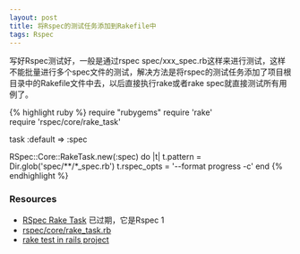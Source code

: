 ```yaml
---
layout: post
title: 将Rspec的测试任务添加到Rakefile中
tags: Rspec
---    
```


写好Rspec测试好，一般是通过rspec spec/xxx_spec.rb这样来进行测试，这样不能批量进行多个spec文件的测试，解决方法是将rspec的测试任务添加了项目根目录中的Rakefile文件中去，以后直接执行rake或者rake spec就直接测试所有用例了。

{% highlight ruby %}
require "rubygems"
require 'rake'  
require 'rspec/core/rake_task'

task :default => :spec

RSpec::Core::RakeTask.new(:spec) do |t|
  t.pattern = Dir.glob('spec/**/*_spec.rb')
  t.rspec_opts = '--format progress -c'
end
{% endhighlight %}

### Resources 

+ [RSpec Rake Task](http://lukaszwrobel.pl/blog/rspec-rake-task) 已过期，它是Rspec 1
+ [rspec/core/rake_task.rb](https://github.com/rspec/rspec-core/blob/master/lib/rspec/core/rake_task.rb)   
+ [rake test in rails project](https://github.com/rspec/rspec-rails/blob/master/lib/rspec/rails/tasks/rspec.rake)